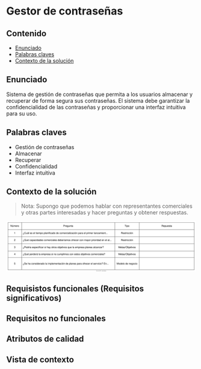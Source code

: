 # Gestor de contraseñas

## Contenido

* [Enunciado](#enunciado)
* [Palabras claves](#palabras-claves)
* [Contexto de la solución](#contexto-de-la-solución)

## Enunciado

Sistema de gestión de contraseñas que permita a los usuarios almacenar y recuperar de forma segura sus contraseñas. El sistema debe garantizar la confidencialidad de las contraseñas y proporcionar una interfaz intuitiva para su uso.

## Palabras claves

* Gestión de contraseñas
* Almacenar
* Recuperar
* Confidencialidad
* Interfaz intuitiva

## Contexto de la solución

> Nota:
   > Supongo que podemos hablar con representantes comerciales y otras partes interesadas y hacer preguntas y obtener respuestas.

![Alt](/katas/password-manager/context_questions.svg)

## Requisistos funcionales (Requisitos significativos)

## Requisitos no funcionales

## Atributos de calidad

## Vista de contexto